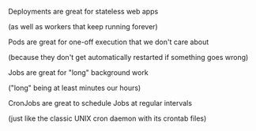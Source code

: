 Deployments are great for stateless web apps

(as well as workers that keep running forever)

Pods are great for one-off execution that we don't care about

(because they don't get automatically restarted if something goes wrong)

Jobs are great for "long" background work

("long" being at least minutes our hours)

CronJobs are great to schedule Jobs at regular intervals

(just like the classic UNIX cron daemon with its crontab files)
